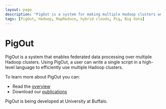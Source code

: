 ```yaml
---
layout: page
description: "PigOut is a system for making multiple Hadoop clusters work together."
tags: [PigOut, Hadoop, MapReduce, hybrid clouds, Pig, Big data]
---
```


PigOut
===

PigOut is a system that enables federated data processing over multiple Hadoop
clusters. Using PigOut, a user can write a single script in a high-level 
language to efficiently use multiple Hadoop clusters. 

To learn more about PigOut you can:

 * Read the [overview](/overview/)
 * Download our [publications](pubs)

PigOut is being developed at University at Buffalo.
